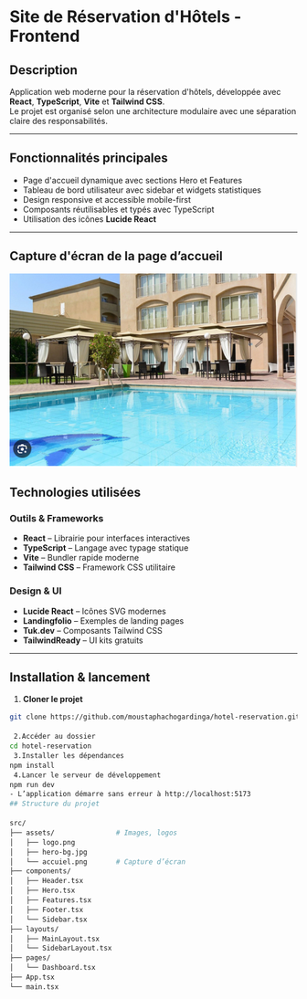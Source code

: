 #  Site de Réservation d'Hôtels - Frontend

##  Description

Application web moderne pour la réservation d'hôtels, développée avec **React**, **TypeScript**, **Vite** et **Tailwind CSS**.  
Le projet est organisé selon une architecture modulaire avec une séparation claire des responsabilités.

---

##  Fonctionnalités principales

- Page d'accueil dynamique avec sections Hero et Features
- Tableau de bord utilisateur avec sidebar et widgets statistiques
- Design responsive et accessible mobile-first
- Composants réutilisables et typés avec TypeScript
- Utilisation des icônes **Lucide React**

---

## Capture d'écran de la page d’accueil

![Page d'accueil](./src/assets/hotel.png)



## Technologies utilisées

### Outils & Frameworks

- **React** – Librairie pour interfaces interactives  
- **TypeScript** – Langage avec typage statique  
- **Vite** – Bundler rapide moderne  
- **Tailwind CSS** – Framework CSS utilitaire  

### Design & UI

- **Lucide React** – Icônes SVG modernes  
- **Landingfolio** – Exemples de landing pages  
- **Tuk.dev** – Composants Tailwind CSS  
- **TailwindReady** – UI kits gratuits  

---

## Installation & lancement

1. **Cloner le projet**

```bash
git clone https://github.com/moustaphachogardinga/hotel-reservation.git

 2.Accéder au dossier
cd hotel-reservation
 3.Installer les dépendances
npm install
 4.Lancer le serveur de développement
npm run dev
- L’application démarre sans erreur à http://localhost:5173
## Structure du projet

src/
├── assets/               # Images, logos
│   ├── logo.png
│   ├── hero-bg.jpg
│   └── accuiel.png       # Capture d’écran
├── components/
│   ├── Header.tsx
│   ├── Hero.tsx
│   ├── Features.tsx
│   ├── Footer.tsx
│   └── Sidebar.tsx
├── layouts/
│   ├── MainLayout.tsx
│   └── SidebarLayout.tsx
├── pages/
│   └── Dashboard.tsx
├── App.tsx
└── main.tsx
